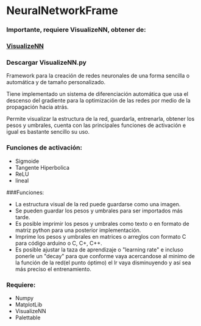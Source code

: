 # NeuralNetworkFrame

### Importante, requiere VisualizeNN, obtener de:
### [VisualizeNN](https://github.com/jzliu-100/visualize-neural-network)
### Descargar VisualizeNN.py

Framework para la creación de redes neuronales de una forma sencilla o automática y de tamaño personalizado.

Tiene implementado un sistema de diferenciación automática que usa el descenso del gradiente para la optimización de las redes por medio de la propagación hacia atrás. 

Permite visualizar la estructura de la red, guardarla, entrenarla, obtener los pesos y umbrales, cuenta con las principales funciones de activación e igual es bastante sencillo su uso. 

### Funciones de activación:
* Sigmoide
* Tangente Hiperbolica
* ReLU
* lineal

###Funciones:
* La estructura visual de la red puede guardarse como una imagen.
* Se pueden guardar los pesos y umbrales para ser importados más tarde.
* Es posible imprimir los pesos y umbrales como texto o en formato de matriz python para una posterior implementación.
* Imprime los pesos y umbrales en matrices o arreglos con formato C para código arduino o C, C+, C++.
* Es posible ajustar la taza de aprendizaje o "learning rate" e incluso ponerle un "decay" para que conforme vaya acercandose al minimo de la función de la red(el punto óptimo) el lr vaya disminuyendo y así sea más preciso el entrenamiento.

### Requiere:
* Numpy
* MatplotLib
* VisualizeNN
* Palettable

